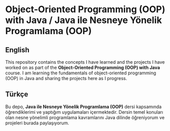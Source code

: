 # Object-Oriented Programming (OOP) with Java / Java ile Nesneye Yönelik Programlama (OOP)

## English

This repository contains the concepts I have learned and the projects I have worked on as part of the **Object-Oriented Programming (OOP) with Java** course. I am learning the fundamentals of object-oriented programming (OOP) in Java and sharing the projects here as I progress.

## Türkçe

Bu depo, **Java ile Nesneye Yönelik Programlama (OOP)** dersi kapsamında öğrendiklerimi ve yaptığım uygulamaları içermektedir. Dersin temel konuları olan nesne yönelimli programlama kavramlarını Java dilinde öğreniyorum ve projeleri burada paylaşıyorum.
